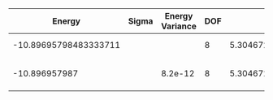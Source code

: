 | Energy                | Sigma | Energy Variance | DOF | Einf              | Method                   | Reference |
|-----------------------|-------|-----------------|-----|-------------------|--------------------------|-----------|
| -10.89695798483333711 |       |                 | 8   | 5.304672937142857 | Exact diagonalization    | [code](https://github.com/varbench/methods/blob/main/scripts/Hubbard/chain_14_P_4_4.64158882/ed_netket.sh) |
| -10.896957987         |       | 8.2e-12         | 8   | 5.304672937142857 | DMRG (MaxBondDim ~1500)  | TODO: ask Max |
